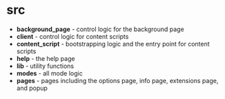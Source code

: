 # src

* **background_page** - control logic for the background page
* **client** - control logic for content scripts
* **content_script** - bootstrapping logic and the entry point for content scripts
* **help** - the help page
* **lib** - utility functions
* **modes** -  all mode logic 
* **pages** - pages including the options page, info page, extensions page, and popup